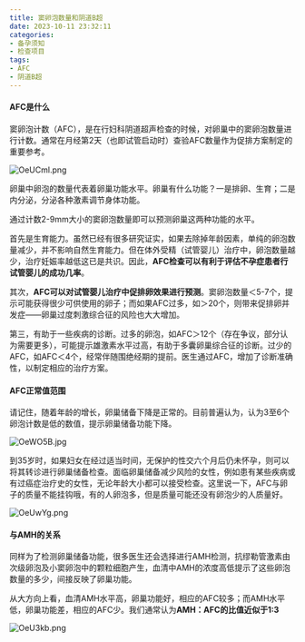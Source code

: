 ```yaml
---
title: 窦卵泡数量和阴道B超
date: 2023-10-11 23:32:11
categories:
- 备孕须知
- 检查项目
tags:
- AFC
- 阴道B超
---
```


#### AFC是什么

窦卵泡计数（AFC），是在行妇科阴道超声检查的时候，对卵巢中的窦卵泡数量进行计数。通常在月经第2天（也即试管启动时）查验AFC数量作为促排方案制定的重要参考。
<!--more-->
![OeUCml.png](https://ooo.0x0.ooo/2023/11/08/OeUCml.png)

卵巢中卵泡的数量代表着卵巢功能水平。卵巢有什么功能？一是排卵、生育；二是内分泌，分泌各种激素调节身体功能。

通过计数2-9mm大小的窦卵泡数量即可以预测卵巢这两种功能的水平。

首先是生育能力。虽然已经有很多研究证实，如果去除掉年龄因素，单纯的卵泡数量减少，并不影响自然生育能力。但在体外受精（试管婴儿）治疗中，卵泡数量越少，治疗妊娠率越低这已是共识。因此，**AFC检查可以有利于评估不孕症患者行试管婴儿的成功几率**。

其次，**AFC可以对试管婴儿治疗中促排卵效果进行预测**。窦卵泡数量＜5-7个，提示可能获得很少可供使用的卵子；而如果AFC过多，如＞20个，则带来促排卵并发症——卵巢过度刺激综合征的风险也大大增加。

第三，有助于一些疾病的诊断。过多的卵泡，如AFC＞12个（存在争议，部分认为需要更多），可能提示雄激素水平过高，有助于多囊卵巢综合征的诊断。过少的AFC，如AFC＜4个，经常伴随围绝经期的提前。医生通过AFC，增加了诊断准确性，以制定相应的治疗方案。

#### AFC正常值范围

请记住，随着年龄的增长，卵巢储备下降是正常的。目前普遍认为，认为3至6个卵泡计数是低的数值，提示卵巢储备功能下降。

![OeWO5B.jpg](https://ooo.0x0.ooo/2023/11/08/OeWO5B.jpg)

到35岁时，如果妇女在经过适当时间，无保护的性交六个月后仍未怀孕，则可以将其转诊进行卵巢储备检查。面临卵巢储备减少风险的女性，例如患有某些疾病或有过癌症治疗史的女性，无论年龄大小都可以接受检查。这里说一下，AFC与卵子的质量不能挂钩哦，有的人卵泡多，但是质量可能还没有卵泡少的人质量好。

![OeUwYg.png](https://ooo.0x0.ooo/2023/11/08/OeUwYg.png)

#### 与AMH的关系

同样为了检测卵巢储备功能，很多医生还会选择进行AMH检测，抗缪勒管激素由次级卵泡及小窦卵泡中的颗粒细胞产生，血清中AMH的浓度高低提示了这些卵泡数量的多少，间接反映了卵巢功能。

从大方向上看，血清AMH水平高，卵巢功能好，相应的AFC较多；而AMH水平低，卵巢功能差，相应的AFC少。我们通常认为**AMH：AFC的比值近似于1:3**

![OeU3kb.png](https://ooo.0x0.ooo/2023/11/08/OeU3kb.png)
